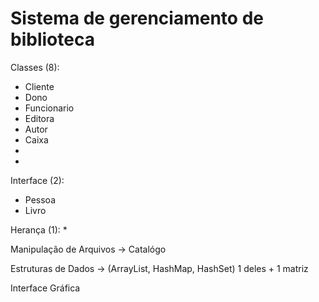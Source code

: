# Sistema de gerenciamento de biblioteca

Classes (8):
* Cliente
* Dono
* Funcionario
* Editora
* Autor
* Caixa
*
*


Interface (2):
* Pessoa
* Livro

Herança (1):
* 

Manipulação de Arquivos -> Catalógo

Estruturas de Dados ->  (ArrayList, HashMap, HashSet) 1 deles + 1 matriz

Interface Gráfica

